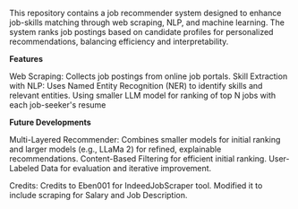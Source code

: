 This repository contains a job recommender system designed to enhance job-skills matching through web scraping, NLP, and machine learning. The system ranks job postings based on candidate profiles for personalized recommendations, balancing efficiency and interpretability.

**Features**

Web Scraping: Collects job postings from online job portals.
Skill Extraction with NLP: Uses Named Entity Recognition (NER) to identify skills and relevant entities.
Using smaller LLM model for ranking of top N jobs with each job-seeker's resume

**Future Developments**

Multi-Layered Recommender: Combines smaller models for initial ranking and larger models (e.g., LLaMa 2) for refined, explainable recommendations.
Content-Based Filtering for efficient initial ranking.
User-Labeled Data for evaluation and iterative improvement.

Credits:
Credits to Eben001 for IndeedJobScraper tool. Modified it to include scraping for Salary and Job Description.
